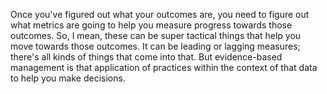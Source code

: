 Once you've figured out what your outcomes are, you need to figure out what metrics are going to help you measure progress towards those outcomes. So, I mean, these can be super tactical things that help you move towards those outcomes. It can be leading or lagging measures; there's all kinds of things that come into that. But evidence-based management is that application of practices within the context of that data to help you make decisions.